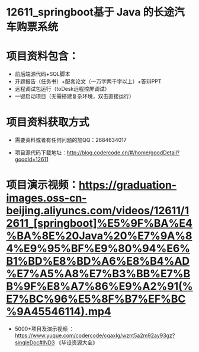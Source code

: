#   12611_springboot基于 Java 的长途汽车购票系统

#   项目资料包含：
*    前后端源代码+SQL脚本
*    开题报告（任务书）+配套论文（一万字两千字以上）+答辩PPT
*   远程调试包运行（toDesk远程控屏调试）
*   一键启动项目（无需搭建复杂环境，双击直接运行）


#   项目资料获取方式
*   需要资料或者有任何问题的加QQ：2684634017

*   项目源代码下载地址：http://blog.codercode.cn/#/home/goodDetail?goodId=12611

#  项目演示视频：https://graduation-images.oss-cn-beijing.aliyuncs.com/videos/12611/12611_[springboot]%E5%9F%BA%E4%BA%8E%20Java%20%E7%9A%84%E9%95%BF%E9%80%94%E6%B1%BD%E8%BD%A6%E8%B4%AD%E7%A5%A8%E7%B3%BB%E7%BB%9F%E8%A7%86%E9%A2%91(%E7%BC%96%E5%8F%B7%EF%BC%9A45546114).mp4

*  5000+项目及演示视频 ：https://www.yuque.com/codercode/cqaxlg/wznt5a2m92ay93gz?singleDoc#lND3 《毕设资源大全》
